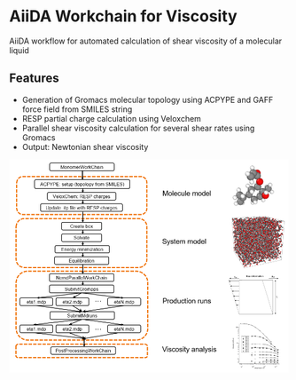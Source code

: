 # AiiDA Workchain for Viscosity

AiiDA workflow for automated calculation of shear viscosity of a molecular liquid

## Features

- Generation of Gromacs molecular topology using ACPYPE and GAFF force field from SMILES string
- RESP partial charge calculation using Veloxchem
- Parallel shear viscosity calculation for several shear rates using Gromacs
- Output: Newtonian shear viscosity

![Workflow Diagram](images/workflow.png)
